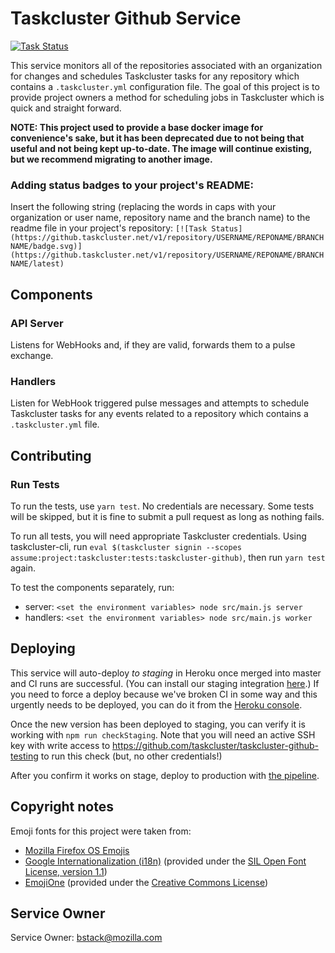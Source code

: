 Taskcluster Github Service
==========================
[![Task Status](https://github.taskcluster.net/v1/repository/taskcluster/taskcluster-github/master/badge.svg)](https://github.taskcluster.net/v1/repository/taskcluster/taskcluster-github/master/latest)


This service monitors all of the repositories associated with an organization for changes and schedules Taskcluster tasks for any repository which contains a `.taskcluster.yml` configuration file. The goal of this project is to provide project owners a method for scheduling jobs in Taskcluster which is quick and straight forward.

**NOTE: This project used to provide a base docker image for convenience's sake, but it has been deprecated due to not being that useful and not being kept up-to-date. The image will continue existing, but we recommend migrating to another image.**

### Adding status badges to your project's README:
Insert the following string (replacing the words in caps with your organization or user name, repository name and the branch name) to the readme file in your project's repository:
`[![Task Status](https://github.taskcluster.net/v1/repository/USERNAME/REPONAME/BRANCHNAME/badge.svg)](https://github.taskcluster.net/v1/repository/USERNAME/REPONAME/BRANCHNAME/latest)`


## Components

### API Server
Listens for WebHooks and, if they are valid, forwards them to a pulse exchange.

### Handlers
Listen for WebHook triggered pulse messages and attempts to schedule Taskcluster tasks for any events related to a repository which contains a `.taskcluster.yml` file.

## Contributing

### Run Tests
To run the tests, use `yarn test`.  No credentials are necessary. Some tests will be skipped, but it is fine to submit a pull request as long as nothing fails.

To run all tests, you will need appropriate Taskcluster credentials. Using taskcluster-cli, run `eval $(taskcluster signin --scopes assume:project:taskcluster:tests:taskcluster-github)`, then run `yarn test` again.


To test the components separately, run:
- server: `<set the environment variables> node src/main.js server`
- handlers: `<set the environment variables> node src/main.js worker`

## Deploying

This service will auto-deploy *to staging* in Heroku once merged into master
and CI runs are successful. (You can install our staging integration [here](https://github.com/integration/taskcluster-staging).) If you need to force a deploy because we've broken
CI in some way and this urgently needs to be deployed, you can do it from the
[Heroku
console](https://dashboard-preview.heroku.com/apps/taskcluster-github/deploy/github).

Once the new version has been deployed to staging, you can verify it is working
with `npm run checkStaging`.  Note that you will need an active SSH key with
write access to https://github.com/taskcluster/taskcluster-github-testing to
run this check (but, no other credentials!)

After you confirm it works on stage, deploy to production with [the
pipeline](https://dashboard.heroku.com/pipelines/b867da9f-e443-4ddd-b8b1-2209532897b4).

## Copyright notes
Emoji fonts for this project were taken from:
- [Mozilla Firefox OS Emojis](https://github.com/mozilla/fxemoji)
- [Google Internationalization (i18n)](https://github.com/googlei18n/noto-emoji) (provided under the [SIL Open Font License, version 1.1](https://github.com/googlei18n/noto-emoji/blob/master/fonts/LICENSE))
- [EmojiOne](http://emojione.com/) (provided under the [Creative Commons License](http://emojione.com/licensing/))

## Service Owner

Service Owner: bstack@mozilla.com
